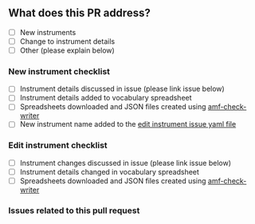 <!-- 
Thank you for submitting a Pull Request.
-->

## What does this PR address?
- [ ] New instruments
- [ ] Change to instrument details
- [ ] Other (please explain below)
<!-- If "Other" selected, please type here what -->

<!-- 
Please check the relevant sections below.
Feel free to remove irrelevant sections
-->
### New instrument checklist
- [ ] Instrument details discussed in issue (please link issue below)
- [ ] Instrument details added to vocabulary spreadsheet
- [ ] Spreadsheets downloaded and JSON files created using [amf-check-writer](https://github.com/ncasuk/amf-check-writer)
- [ ] New instrument name added to the [edit instrument issue yaml file](https://github.com/ncasuk/ncas-data-instrument-vocabs/blob/main/.github/ISSUE_TEMPLATE/edit-instrument.yaml)

### Edit instrument checklist
- [ ] Instrument changes discussed in issue (please link issue below)
- [ ] Instrument details changed in vocabulary spreadsheet
- [ ] Spreadsheets downloaded and JSON files created using [amf-check-writer](https://github.com/ncasuk/amf-check-writer)

<!-- Link all issues this pull request addresses -->
### Issues related to this pull request
